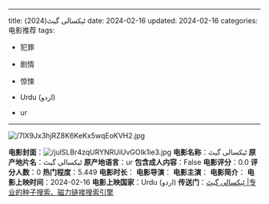 
---
title: ٹیکسالی گیٹ(2024)
date: 2024-02-16
updated: 2024-02-16
categories: 电影推荐
tags:

- 犯罪
- 剧情
- 惊悚

- Urdu (اردو)
- ur
---

<img src="https://image.tmdb.org/t/p/original/7lX9Jx3hjRZ8K6KeKx5wqEoKVH2.jpg" alt="/7lX9Jx3hjRZ8K6KeKx5wqEoKVH2.jpg" title="/7lX9Jx3hjRZ8K6KeKx5wqEoKVH2.jpg">

**电影封面**：<img src="https://image.tmdb.org/t/p/w200/julSLBr4zqURYNRUiUvGOIk1ie3.jpg" alt="/julSLBr4zqURYNRUiUvGOIk1ie3.jpg" title="/julSLBr4zqURYNRUiUvGOIk1ie3.jpg">
**电影名称**：ٹیکسالی گیٹ
**原产地片名**：ٹیکسالی گیٹ
**原产地语言**：ur
**包含成人内容**：False
**电影评分**：0.0
**评分人数**：0
**热门程度**：5.449
**电影时长**：
**电影导演**：
**电影主演**：
**电影简介**：
**电影上映时间**：2024-02-16
**电影上映国家**：Urdu (اردو)
**传送门**：[ٹیکسالی گیٹ |专业的种子搜索、磁力链接搜索引擎](https://movie.amd794.com:2083/?search=%D9%B9%DB%8C%DA%A9%D8%B3%D8%A7%D9%84%DB%8C%20%DA%AF%DB%8C%D9%B9&ordering=&mode=match_phrase&page_size=10&page=1)


